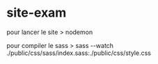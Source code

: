 # site-exam

pour lancer le site > nodemon

pour compiler le sass > sass --watch ./public/css/sass/index.sass:./public/css/style.css
